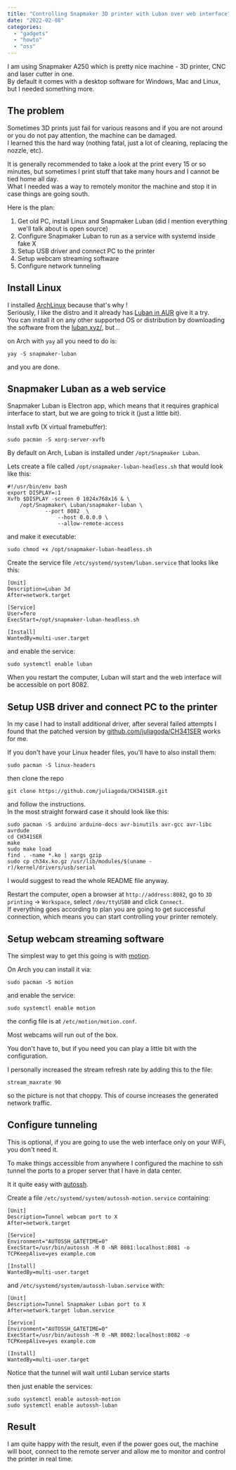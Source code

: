 ```yaml
---
title: "Controlling Snapmaker 3D printer with Luban over web interface"
date: "2022-02-08"
categories: 
  - "gadgets"
  - "howto"
  - "oss"
---
```


I am using Snapmaker A250 which is pretty nice machine - 3D printer, CNC and laser cutter in one.  
By default it comes with a desktop software for Windows, Mac and Linux, but I needed something more.

## The problem

Sometimes 3D prints just fail for various reasons and if you are not around or you do not pay attention, the machine can be damaged.  
I learned this the hard way (nothing fatal, just a lot of cleaning, replacing the nozzle, etc).

It is generally recommended to take a look at the print every 15 or so minutes, but sometimes I print stuff that take many hours and I cannot be tied home all day.  
What I needed was a way to remotely monitor the machine and stop it in case things are going south.

Here is the plan:

1. Get old PC, install Linux and Snapmaker Luban (did I mention everything we'll talk about is open source)
2. Configure Snapmaker Luban to run as a service with systemd inside fake X
3. Setup USB driver and connect PC to the printer
4. Setup webcam streaming software
5. Configure network tunneling

## Install Linux

I installed [ArchLinux](https://archlinux.org/) because that's why !  
Seriously, I like the distro and it already has [Luban in AUR](https://aur.archlinux.org/packages/snapmaker-luban) give it a try.  
You can install it on any other supported OS or distribution by downloading the software from the [luban.xyz/](https://luban.xyz/), but ..

on Arch with `yay` all you need to do is:

```
yay -S snapmaker-luban
```

and you are done.

## Snapmaker Luban as a web service

Snapmaker Luban is Electron app, which means that it requires graphical interface to start, but we are going to trick it (just a little bit).

Install xvfb (X virtual framebuffer):

```
sudo pacman -S xorg-server-xvfb
```

By default on Arch, Luban is installed under `/opt/Snapmaker Luban`.

Lets create a file called `/opt/snapmaker-luban-headless.sh` that would look like this:

```
#!/usr/bin/env bash
export DISPLAY=:1
Xvfb $DISPLAY -screen 0 1024x768x16 & \
    /opt/Snapmaker\ Luban/snapmaker-luban \
            --port 8082  \
                --host 0.0.0.0 \
                --allow-remote-access
```

and make it executable:

```
sudo chmod +x /opt/snapmaker-luban-headless.sh
```

Create the service file `/etc/systemd/system/luban.service` that looks like this:

```
[Unit]
Description=Luban 3d
After=network.target

[Service]
User=fero
ExecStart=/opt/snapmaker-luban-headless.sh

[Install]
WantedBy=multi-user.target
```

and enable the service:

```
sudo systemctl enable luban
```

When you restart the computer, Luban will start and the web interface will be accessible on port 8082.

## Setup USB driver and connect PC to the printer

In my case I had to install additional driver, after several failed attempts I found that the patched version by [github.com/juliagoda/CH341SER](https://github.com/juliagoda/CH341SER) works for me.

If you don't have your Linux header files, you'll have to also install them:

```
sudo pacman -S linux-headers
```

then clone the repo

```
git clone https://github.com/juliagoda/CH341SER.git
```

and follow the instructions.  
In the most straight forward case it should look like this:

```
sudo pacman -S arduino arduino-docs avr-binutils avr-gcc avr-libc avrdude
cd CH341SER
make
sudo make load
find . -name *.ko | xargs gzip
sudo cp ch34x.ko.gz /usr/lib/modules/$(uname -r)/kernel/drivers/usb/serial
```

I would suggest to read the whole README file anyway.

Restart the computer, open a browser at `http://address:8082`, go to `3D printing` -> `Workspace`, select `/dev/ttyUSB0` and click `Connect`.  
If everything goes according to plan you are going to get successful connection, which means you can start controlling your printer remotely.

## Setup webcam streaming software

The simplest way to get this going is with [motion](https://motion-project.github.io/).

On Arch you can install it via:

```
sudo pacman -S motion
```

and enable the service:

```
sudo systemctl enable motion
```

the config file is at `/etc/motion/motion.conf`.

Most webcams will run out of the box.

You don't have to, but if you need you can play a little bit with the configuration.

I personally increased the stream refresh rate by adding this to the file:

```
stream_maxrate 90
```

so the picture is not that choppy. This of course increases the generated network traffic.

## Configure tunneling

This is optional, if you are going to use the web interface only on your WiFi, you don't need it.

To make things accessible from anywhere I configured the machine to ssh tunnel the ports to a proper server that I have in data center.

It it quite easy with [autossh](https://wiki.archlinux.org/title/OpenSSH#Autossh_-_automatically_restarts_SSH_sessions_and_tunnels).

Create a file `/etc/systemd/system/autossh-motion.service` containing:

```
[Unit]
Description=Tunnel webcam port to X
After=network.target

[Service]
Environment="AUTOSSH_GATETIME=0"
ExecStart=/usr/bin/autossh -M 0 -NR 8081:localhost:8081 -o TCPKeepAlive=yes example.com

[Install]
WantedBy=multi-user.target
```

and `/etc/systemd/system/autossh-luban.service` with:

```
[Unit]
Description=Tunnel Snapmaker Luban port to X
After=network.target luban.service

[Service]
Environment="AUTOSSH_GATETIME=0"
ExecStart=/usr/bin/autossh -M 0 -NR 8082:localhost:8082 -o TCPKeepAlive=yes example.com

[Install]
WantedBy=multi-user.target
```

Notice that the tunnel will wait until Luban service starts

then just enable the services:

```
sudo systemctl enable autossh-motion
sudo systemctl enable autossh-luban
```

## Result

I am quite happy with the result, even if the power goes out, the machine will boot, connect to the remote server and allow me to monitor and control the printer in real time.
